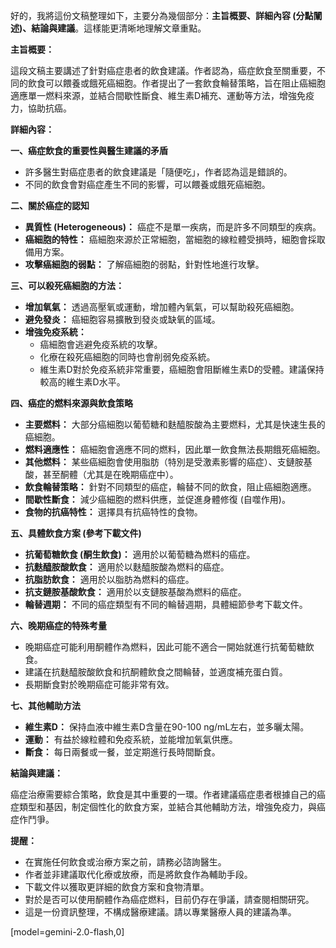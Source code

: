 好的，我將這份文稿整理如下，主要分為幾個部分：**主旨概要、詳細內容 (分點闡述)、結論與建議**。這樣能更清晰地理解文章重點。

**主旨概要：**

這段文稿主要講述了針對癌症患者的飲食建議。作者認為，癌症飲食至關重要，不同的飲食可以餵養或餓死癌細胞。作者提出了一套飲食輪替策略，旨在阻止癌細胞適應單一燃料來源，並結合間歇性斷食、維生素D補充、運動等方法，增強免疫力，協助抗癌。

**詳細內容：**

**一、癌症飲食的重要性與醫生建議的矛盾**

*   許多醫生對癌症患者的飲食建議是「隨便吃」，作者認為這是錯誤的。
*   不同的飲食會對癌症產生不同的影響，可以餵養或餓死癌細胞。

**二、關於癌症的認知**

*   **異質性 (Heterogeneous)：** 癌症不是單一疾病，而是許多不同類型的疾病。
*   **癌細胞的特性：** 癌細胞來源於正常細胞，當細胞的線粒體受損時，細胞會採取備用方案。
*   **攻擊癌細胞的弱點：** 了解癌細胞的弱點，針對性地進行攻擊。

**三、可以殺死癌細胞的方法：**

*   **增加氧氣：** 透過高壓氧或運動，增加體內氧氣，可以幫助殺死癌細胞。
*   **避免發炎：** 癌細胞容易擴散到發炎或缺氧的區域。
*   **增強免疫系統：**
    *   癌細胞會逃避免疫系統的攻擊。
    *   化療在殺死癌細胞的同時也會削弱免疫系統。
    *   維生素D對於免疫系統非常重要，癌細胞會阻斷維生素D的受體。建議保持較高的維生素D水平。

**四、癌症的燃料來源與飲食策略**

*   **主要燃料：** 大部分癌細胞以葡萄糖和麩醯胺酸為主要燃料，尤其是快速生長的癌細胞。
*   **燃料適應性：** 癌細胞會適應不同的燃料，因此單一飲食無法長期餓死癌細胞。
*   **其他燃料：** 某些癌細胞會使用脂肪（特別是受激素影響的癌症）、支鏈胺基酸，甚至酮體（尤其是在晚期癌症中）。
*   **飲食輪替策略：** 針對不同類型的癌症，輪替不同的飲食，阻止癌細胞適應。
*   **間歇性斷食：** 減少癌細胞的燃料供應，並促進身體修復 (自噬作用)。
*   **食物的抗癌特性：** 選擇具有抗癌特性的食物。

**五、具體飲食方案 (參考下載文件)**

*   **抗葡萄糖飲食 (酮生飲食)：** 適用於以葡萄糖為燃料的癌症。
*   **抗麩醯胺酸飲食：** 適用於以麩醯胺酸為燃料的癌症。
*   **抗脂肪飲食：** 適用於以脂肪為燃料的癌症。
*   **抗支鏈胺基酸飲食：** 適用於以支鏈胺基酸為燃料的癌症。
*   **輪替週期：** 不同的癌症類型有不同的輪替週期，具體細節參考下載文件。

**六、晚期癌症的特殊考量**

*   晚期癌症可能利用酮體作為燃料，因此可能不適合一開始就進行抗葡萄糖飲食。
*   建議在抗麩醯胺酸飲食和抗酮體飲食之間輪替，並適度補充蛋白質。
*   長期斷食對於晚期癌症可能非常有效。

**七、其他輔助方法**

*   **維生素D：** 保持血液中維生素D含量在90-100 ng/mL左右，並多曬太陽。
*   **運動：** 有益於線粒體和免疫系統，並能增加氧氣供應。
*   **斷食：** 每日兩餐或一餐，並定期進行長時間斷食。

**結論與建議：**

癌症治療需要綜合策略，飲食是其中重要的一環。作者建議癌症患者根據自己的癌症類型和基因，制定個性化的飲食方案，並結合其他輔助方法，增強免疫力，與癌症作鬥爭。

**提醒：**

*   在實施任何飲食或治療方案之前，請務必諮詢醫生。
*   作者並非建議取代化療或放療，而是將飲食作為輔助手段。
*   下載文件以獲取更詳細的飲食方案和食物清單。
*   對於是否可以使用酮體作為癌症燃料，目前仍存在爭議，請查閱相關研究。
*   這是一份資訊整理，不構成醫療建議。請以專業醫療人員的建議為準。

[model=gemini-2.0-flash,0]
